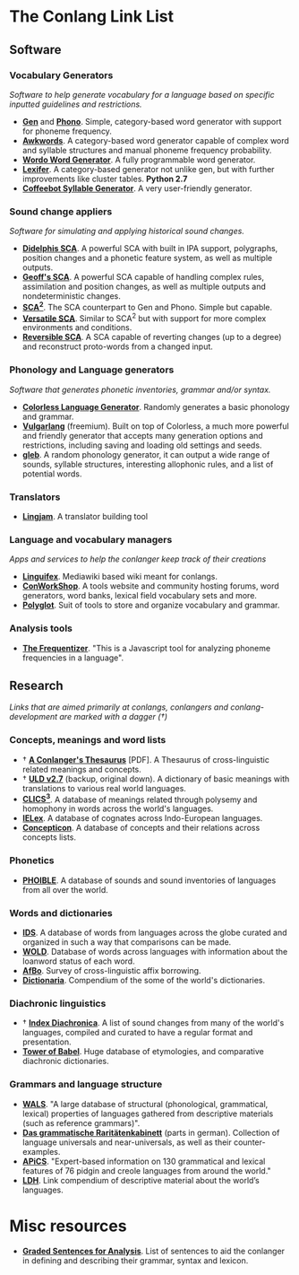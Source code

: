# The Conlang Link List

## Software

### Vocabulary Generators

*Software to help generate vocabulary for a language based on specific inputted guidelines and restrictions.*

- **[Gen](http://www.zompist.com/gen.html)** and **[Phono](http://www.zompist.com/phono.html)**. Simple, category-based word generator with support for phoneme frequency.
- **[Awkwords](http://akana.conlang.org/tools/awkwords/)**. A category-based word generator capable of complex word and syllable structures and manual phoneme frequency probability.
- **[Wordo Word Generator](http://wordgenerator.wakayos.com/)**. A fully programmable word generator.
- **[Lexifer](https://lingweenie.org/conlang/lexifer.html)**. A category-based generator not unlike gen, but with further improvements like cluster tables. **Python 2.7**
- **[Coffeebot Syllable Generator](http://coffeebot.net/conlang/)**. A very user-friendly generator.

### Sound change appliers

*Software for simulating and applying historical sound changes.*

- **[Didelphis SCA](https://github.com/samanthamccabe/didelphis-sca)**. A powerful SCA with built in IPA support, polygraphs, position changes and a phonetic feature system, as well as multiple outputs.
- **[Geoff's SCA]()**. A powerful SCA capable of handling complex rules, assimilation and position changes, as well as multiple outputs and nondeterministic changes.
- **[SCA<sup>2</sup>](https://www.zompist.com/sca2.html)**. The SCA counterpart to Gen and Phono. Simple but capable.
- **[Versatile SCA](http://members.home.nl/par/vsca/vsca.htm)**. Similar to SCA<sup>2</sup> but with support for more complex environments and conditions.
- **[Reversible SCA](http://000024.org/rsca.html)**. A SCA capable of reverting changes (up to a degree) and reconstruct proto-words from a changed input.

### Phonology and Language generators

*Software that generates phonetic inventories, grammar and/or syntax.*

- **[Colorless Language Generator](http://kyrete.conlang.org/resources/colorless.html)**. Randomly generates a basic phonology and grammar.
- **[Vulgarlang](vulgarlang.com/)** (freemium). Built on top of Colorless, a much more powerful and friendly generator that accepts many generation options and restrictions, including saving and loading old settings and seeds.
- **[gleb](gleb.000024.org/)**. A random phonology generator, it can output a wide range of sounds, syllable structures, interesting allophonic rules, and a list of potential words.

### Translators

- **[Lingjam](https://lingojam.com/)**. A translator building tool

### Language and vocabulary managers

*Apps and services to help the conlanger keep track of their creations*

- **[Linguifex](https://linguifex.com/wiki/Main_Page)**. Mediawiki based wiki meant for conlangs.
- **[ConWorkShop](https://conworkshop.com/)**. A tools website and community hosting forums, word generators, word banks, lexical field vocabulary sets and more.
- **[Polyglot](https://github.com/DraqueT/PolyGlot)**. Suit of tools to store and organize vocabulary and grammar.

### Analysis tools

- **[The Frequentizer](http://akana.conlang.org/tools/frequentizer.html)**. "This is a Javascript tool for analyzing phoneme frequencies in a language".

## Research

*Links that are aimed primarily at conlangs, conlangers and conlang-development are marked with a dagger (†)*

### Concepts, meanings and word lists
- † **[A Conlanger's Thesaurus](http://fiatlingua.org/wp-content/uploads/2014/08/fl-000024-00.pdf)** [PDF]. A Thesaurus of cross-linguistic related meanings and concepts.
- † **[ULD v2.7](https://www.frathwiki.com/Universal_Language_Dictionary)** (backup, original down). A dictionary of basic meanings with translations to various real world languages.
- **[CLICS<sup>3</sup>](https://clics.clld.org/)**. A database of meanings related through polysemy and homophony in words across the world's languages.
- **[IELex](http://ielex.mpi.nl/)**. A database of cognates across Indo-European languages.
- **[Concepticon](https://concepticon.clld.org/)**. A database of concepts and their relations across concepts lists.

### Phonetics
- **[PHOIBLE](https://phoible.org/)**. A database of sounds and sound inventories of languages from all over the world.

### Words and dictionaries
- **[IDS](https://ids.clld.org/)**. A database of words from languages across the globe curated and organized in such a way that comparisons can be made.
- **[WOLD](https://wold.clld.org/)**. Database of words across languages with information about the loanword status of each word.
- **[AfBo](https://afbo.info/)**. Survey of cross-linguistic affix borrowing.
- **[Dictionaria](https://dictionaria.clld.org/)**. Compendium of the some of the world's dictionaries.

### Diachronic linguistics
- † **[Index Diachronica](https://chridd.nfshost.com/diachronica/)**. A list of sound changes from many of the world's languages, compiled and curated to have a regular format and presentation.
- **[Tower of Babel](http://starling.rinet.ru/)**. Huge database of etymologies, and comparative diachronic dictionaries.

### Grammars and language structure
- **[WALS](https://wals.info/)**. "A large database of structural (phonological, grammatical, lexical) properties of languages gathered from descriptive materials (such as reference grammars)".
- **[Das grammatische Raritätenkabinett](https://typo.uni-konstanz.de/rara/intro/index.php)** (parts in german). Collection of language universals and near-universals, as well as their counter-examples.
- **[APiCS](https://apics-online.info/)**. "Expert-based information on 130 grammatical and lexical features of 76 pidgin and creole languages from around the world."
- **[LDH](https://ldh.clld.org/)**. Link compendium of descriptive material about the world’s languages.

# Misc resources

- **[Graded Sentences for Analysis](http://www.potterpcs.net/gsfa/)**. List of sentences to aid the conlanger in defining and describing their grammar, syntax and lexicon.
